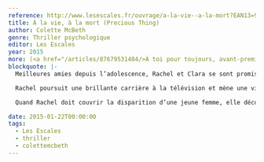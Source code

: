 ```yaml
---
reference: http://www.lesescales.fr/ouvrage/a-la-vie--a-la-mort?EAN13=9782365690690
title: À la vie, à la mort (Precious Thing)
author: Colette McBeth
genre: Thriller psychologique
editor: Les Escales
year: 2015
more: (<a href="/articles/87679531404/>À toi pour toujours, avant-première France Loisirs</a>, 2014)
blockquote: |-
  Meilleures amies depuis l’adolescence, Rachel et Clara se sont promis qu’elles le resteraient à vie. Une dizaine d’années plus tard, elles sont toujours proches mais les liens qui les unissaient se sont distendus

  Rachel poursuit une brillante carrière à la télévision et mène une vie stable avec son compagnon ; Clara, elle, peine à trouver son équilibre et se fait plus distante

  Quand Rachel doit couvrir la disparition d’une jeune femme, elle découvre avec stupeur qu’il s’agit de Clara. La journaliste se lance à sa recherche, au risque d’exhumer les secrets du passé.

date: 2015-01-22T00:00:00
tags:
  - Les Escales
  - thriller
  - colettemcbeth
---
```

